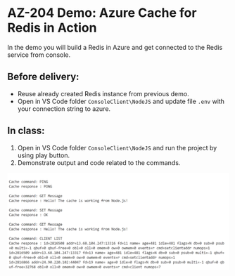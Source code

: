 # AZ-204 Demo: Azure Cache for Redis in Action

In the demo you will build a Redis in Azure and get connected to the Redis service from console.

## Before delivery:

- Reuse already created Redis instance from previous demo.
- Open in VS Code folder `ConsoleClient\NodeJS` and update file `.env` with your connection string to azure.

## In class:

1. Open in VS Code folder `ConsoleClient\NodeJS` and run the project by using play button.
1. Demonstrate output and code related to the commands. 

![redis](ConsoleClient\NodeJS\screen.png)
